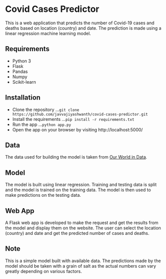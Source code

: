 # Covid Cases Predictor
This is a web application that predicts the number of Covid-19 cases and deaths based on location (country) and date. The prediction is made using a linear regression machine learning model.

## Requirements
- Python 3
- Flask
- Pandas
- Numpy
- Scikit-learn

## Installation
- Clone the repository
...```git clone https://github.com/javvajiyashwanth/covid-cases-predictor.git```
- Install the requirements
...```pip install -r requirements.txt```
- Run the app
...```python app.py```
- Open the app on your browser by visiting http://localhost:5000/

## Data
The data used for building the model is taken from [Our World in Data](https://ourworldindata.org/coronavirus-data).

## Model
The model is built using linear regression. Training and testing data is split and the model is trained on the training data. The model is then used to make predictions on the testing data.

## Web App
A Flask web app is developed to make the request and get the results from the model and display them on the website. The user can select the location (country) and date and get the predicted number of cases and deaths.

## Note
This is a simple model built with available data. The predictions made by the model should be taken with a grain of salt as the actual numbers can vary greatly depending on various factors.